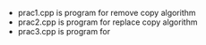 * prac1.cpp is program for remove copy algorithm <br>
* prac2.cpp is program for replace copy algorithm <br>
* prac3.cpp is program for <br>
